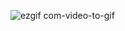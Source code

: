 ![ezgif com-video-to-gif](https://github.com/mubozk/CinecompassRNPlayground/assets/62714901/c0f99480-3c3a-4f7a-8263-d7a314044bfb)
